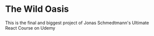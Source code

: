 # The Wild Oasis

This is the final and biggest project of Jonas Schmedtmann's Ultimate React Course on Udemy

